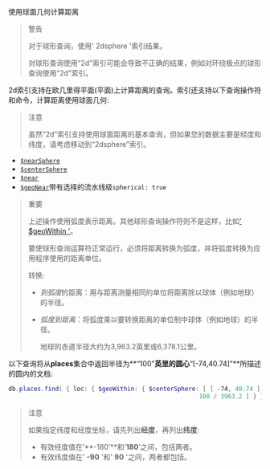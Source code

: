  使用球面几何计算距离

> 警告
>
> 对于球形查询，使用' 2dsphere '索引结果。
>
> 对球形查询使用“2d”索引可能会导致不正确的结果，例如对环绕极点的球形查询使用“2d”索引。

2d索引支持在欧几里得平面(平面)上计算距离的查询。索引还支持以下查询操作符和命令，计算距离使用球面几何:

> 注意
>
> 虽然“2d”索引支持使用球面距离的基本查询，但如果您的数据主要是经度和纬度，请考虑移动到“2dsphere”索引。

- [`$nearSphere`](https://docs.mongodb.com/manual/reference/operator/query/nearSphere/op._S_nearSphere)
- [`$centerSphere`](https://docs.mongodb.com/manual/reference/operator/query/centerSphere/op._S_centerSphere)
- [`$near`](https://docs.mongodb.com/manual/reference/operator/query/near/op._S_near)
- [`$geoNear`](https://docs.mongodb.com/manual/reference/operator/aggregation/geoNear/pipe._S_geoNear)带有选择的流水线级`spherical: true`

> 重要
>
> 上述操作使用弧度表示距离。其他球形查询操作符则不是这样，比如[' $geoWithin '](https://docs.mongodb.com/master/reference/operator/query/geoWithin/op._S_geoWithin)。
>
> 要使球形查询运算符正常运行，必须将距离转换为弧度，并将弧度转换为应用程序使用的距离单位。
>
> 转换:
>
> * *到弧度*的距离：用与距离测量相同的单位将距离除以球体（例如地球）的半径。
>
> * *弧度到距离*：将弧度乘以要转换距离的单位制中球体（例如地球）的半径。
>
>   地球的赤道半径大约为3,963.2英里或6,378.1公里。

以下查询将从**places**集合中返回半径为**“100”**英里的圆心**“[-74,40.74]”**所描述的圆内的文档:

```powershell
db.places.find( { loc: { $geoWithin: { $centerSphere: [ [ -74, 40.74 ] ,
                                                     100 / 3963.2 ] } } } )
```

> 注意
>
> 如果指定纬度和经度坐标，请先列出**经度**，再列出**纬度**:
>
> * 有效经度值在‘**-180’**和‘**180**’之间，包括两者。
> * 有效纬度值在' **-90** '和' **90** '之间，两者都包括。